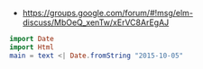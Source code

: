 - https://groups.google.com/forum/#!msg/elm-discuss/MbOeQ_xenTw/xErVC8ArEgAJ

```elm
import Date
import Html
main = text <| Date.fromString "2015-10-05"
```
